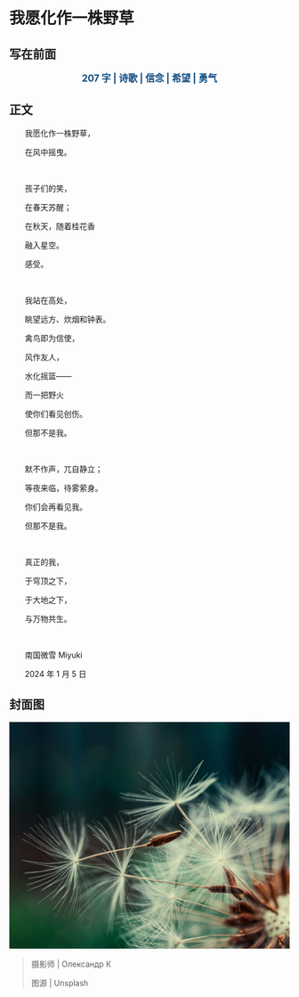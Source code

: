 # 我愿化作一株野草

## 写在前面

<p style="color:#0f4c81; text-align:center; font-weight:bold; font-size:larger;">207 字 | 诗歌 | 信念 | 希望 | 勇气</p>

## 正文

　　我愿化作一株野草，

　　在风中摇曳。

<br />

　　孩子们的笑，

　　在春天苏醒；

　　在秋天，随着桂花香

　　融入星空。

　　感受。

<br />

　　我站在高处，

　　眺望远方、炊烟和钟表。

　　禽鸟即为信使，

　　风作友人，

　　水化摇篮——

　　而一把野火

　　使你们看见创伤。

　　但那不是我。

<br />

　　默不作声，兀自静立；

　　等夜来临，待雾萦身。

　　你们会再看见我。

　　但那不是我。

<br />

　　真正的我，

　　于穹顶之下，

　　于大地之下，

　　与万物共生。

<br />

　　南国微雪 Miyuki

　　2024 年 1 月 5 日

## 封面图

![](https://raw.githubusercontent.com/TinySnow/GithubImageHosting/main/blog/articles/poems/gidlark-NTeC878RUlw-unsplash.jpg)

> 摄影师 | Олександр К
>
> 图源 | Unsplash